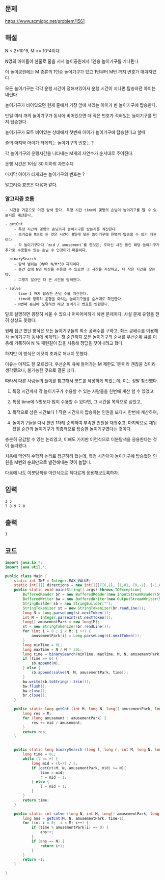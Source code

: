 ## 문제

https://www.acmicpc.net/problem/1561

## 해설
N < 2*10^9, M <= 10^4이다.

N명의 아이들이 한줄로 줄을 서서 놀이공원에서 1인승 놀이기구를 기다린다

이 놀이공원에는 M 종류의 1인승 놀이기구가 있고 1번부터 M번 까지 번호가 매겨져있다

모든 놀이기구는 각각 운행 시간이 정해져있어서 운행 시간이 지나면 탑승하던 아이는 내린다

놀이기구가 비어있으면 현재 줄에서 가장 앞에 서있는 아이가 빈 놀이기구에 탑승한다.

만일 여러 개의  놀이기구가 동시에 비어있으면 더 작은 번호가 적혀있는 놀이기구를 먼저 탑승한다

놀이기구가 모두 비어있는 상태에서 첫번째 아이가 놀이기구에 탑승한다고 할때

줄의 마지막 아이가 타게되는 놀이기구의 번호는 ?

각 놀이기구의 운행시간을 나타내는 M개의 자연수가 순서대로 주어진다.

운행 시간은 1이상 30 이하의 자연수다

마지막 아이가 타게되는 놀이기구의 번호는 ?

알고리즘 흐름은 다음과 같다.

### 알고리즘 흐름

    - 시간을 기준으로 이진 탐색 한다. 특정 시간 time에 몇명의 손님이 놀이기구를 탈 수 있는지를 계산한다.

    - getCnt
        - 특정 시간에 몇명의 손님까지 놀이기구를 탔는지를 계산한다
        - 초기값을 M으로 둔 것은 시간이 0일때 모든 놀이기구에 한명씩 탑승할 수 있기 때문이다.
        - 각 놀이기구마다 `mid / amusement`를 한것은, 주어신 시간 동안 해당 놀이기구가 추가로 수용할수 있는 손님 수 인것이기 때문이다.

    - binarySearch 
        - 탐색 범위는 0부터 N/M*30 까지이다.
        - 중간 값에 N명 이상을 수용할 수 있으면 그 시간을 저장하고, 더 작은 시간을 찾는다.
        - 그렇지 않으면 더 큰 시간을 탐색한다.

    - solve
        - time-1 까지 탑승한 손님 수를 계산한다.
        - time에 정확히 운행을 마치는 놀이기구들을 순서대로 확인한다.
        - N번째 손님에 도달하면 해당 놀이기구 번호를 반환한다.

말로 설명하면 굉장히 쉬울 수 있으나 어마어마하게 헤맨 문제이다. 사실 문제 유형을 전혀 상상도 못했다.

원래 접근 했던 방식은 모든 놀이기구들의 최소 공배수를 구하고, 최소 공배수를 이용해 각 놀이기구가 동시에 비게되는 첫 순간까지 모든 놀이기구의 순서를 우선순위 큐를 이용해 기록하여 N % 패턴길이 값을 사용해 정답을 찾아내려고 했다.

하지만 이 방식은 메모리 초과로 해내지 못했다.

이유는 아직도 잘 모르겠다. 우선순위 큐에 들어가는 M 제한도 1만이라 괜찮을 것이라 생각했으나, 불가능한 것으로 결론 냈다.

따라서 다른 사람들의 풀이를 참고해서 코드를 작성하게 되었는데, 이는 정말 참신했다.

1. 특정 시간까지 각 놀이기구가 수용할 수 있는 사람들을 한번에 계산 할 수 있었고,

2. 특정 time에 N명보다 많이 수용할 수 있다면, 그 시간을 목적으로 삼았고,

3. 목적으로 삼은 시간보다 1 작은 시간까지 탑승하는 인원을 또다시 한번에 계산하여,

4. 놀이기구들을 다시 한번 1차례 순회하여 부족한 인원을 채워주고, 마지막으로 채워졌을 순간의 놀이기구가 최종적으로 탑승한 놀이기구였다는 것이다.

충분히 공감할 수 있는 논리였고, 이해도 가지만 이런식으로 이분탐색을 응용한다는 것이 놀라웠다. 

처음에 막연히 수학적 논리로 접근하려 했는데, 특정 시간까지 놀이기구에 탑승했던 인원을 M번의 순회만으로 발견해내는 것이 놀랍다. 

다음에 나도 이분탐색을 이런식으로 색다르게 응용해보도록하자.

## 입력
```txt
3 5
7 8 9 7 8
```

## 출력
```txt
3
```

## 코드
```java
import java.io.*;
import java.util.*;

public class Main {
    static int INF = Integer.MAX_VALUE;
    static int[][] directions = new int[][]{{0,1}, {1,0}, {0,-1}, {-1,0}};
    public static void main(String[] args) throws IOException{
        BufferedReader br = new BufferedReader(new InputStreamReader(System.in));
        BufferedWriter bw = new BufferedWriter(new OutputStreamWriter(System.out));
        StringBuilder sb = new StringBuilder("");
        StringTokenizer st = new StringTokenizer(br.readLine());
        long N = Long.parseLong(st.nextToken());
        int M = Integer.parseInt(st.nextToken());
        long[] amusementPark = new long[M];
        st = new StringTokenizer(br.readLine());
        for (int i = 0 ; i < M; i ++) {
            amusementPark[i] = Long.parseLong(st.nextToken());
        }
        long minTime = 0L;
        long maxTime = N / M * 30L;
        long time = binarySearch(minTime, maxTime, M, N, amusementPark);
        if (time == 0) {
            sb.append(N);
        } else {
            sb.append(solve(N, M, amusementPark, time));
        }
        bw.write(sb.toString().trim());
        bw.flush();
        bw.close();
        br.close();
    }

    public static long getCnt (int M, long N, long[] amusementPark, long mid) {
        long res = M;
        for (long amusement : amusementPark) {
            res += mid / amusement;
        }
        return res;
    }


    public static long binarySearch (long l, long r, int M, long N, long[] amusementPark) {
        long time = 0L;
        while (l <= r) {
            long mid = (l+r) / 2;
            if (getCnt(M, N, amusementPark, mid) >= N){
                time = mid;
                r = mid - 1;
            } else {
                l = mid + 1;
            }
        }
        return time;
    }

    public static int solve (long N, int M, long[] amusementPark, long time) {
        long ans = getCnt(M, N, amusementPark, time-1);
        for (int i = 0;  i < M; i++) {
            if (time % amusementPark[i] == 0) {
                ans++;
            }
            if (ans == N) {
                return i+1;
            }
        }
        return -1;
    }

}
```